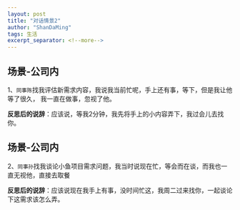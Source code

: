 ```yaml
---
layout: post
title: "对话情景2"
author: "ShanDaMing"
tags: 生活
excerpt_separator: <!--more-->
---
```


## 场景-公司内
1、`同事陈`找我评估新需求内容，我说我当前忙呢，手上还有事，等下，但是我让他等了很久，<!--more--> 我一直在做事，忽视了他。

**反思后的说辞**：应该说，等我2分钟，我先将手上的小内容弄下，我过会儿去找你。

## 场景-公司内
2、`同事孙`找我谈论小鱼项目需求问题，我当时说现在忙，等会而在谈，而我也一直无视他，直接去取餐

**反思后的说辞**：应该说现在我手上有事，没时间忙这，我周二过来找你，一起谈论下这需求该怎么弄。
